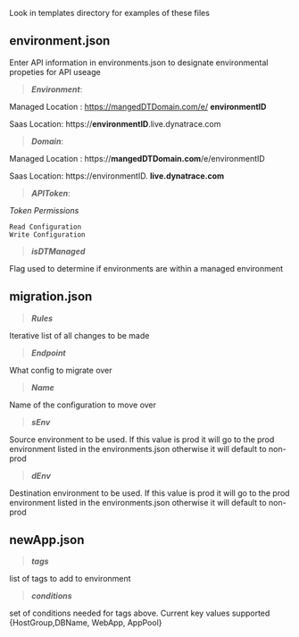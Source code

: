 Look in templates directory for examples of these files
## environment.json
Enter API information in environments.json to designate environmental propeties for API useage

>***Environment***: 
  
 Managed Location : https://mangedDTDomain.com/e/ **environmentID**
   
  Saas Location:     https://**environmentID**.live.dynatrace.com
>***Domain***:

 Managed Location : https://**mangedDTDomain.com**/e/environmentID

  Saas Location:     https://environmentID. **live.dynatrace.com**
>***APIToken***:
  
*Token Permissions*
```
Read Configuration 
Write Configuration
```

>***isDTManaged***

Flag used to determine if environments are within a managed environment



## migration.json

>***Rules***

Iterative list of all changes to be made

>***Endpoint***

What config to migrate over

>***Name***

Name of the configuration to move over

>***sEnv***

Source environment to be used. If this value is prod it will go to the prod environment listed in the environments.json otherwise it will default to non-prod

>***dEnv***

Destination environment to be used. If this value is prod it will go to the prod environment listed in the environments.json otherwise it will default to non-prod



## newApp.json

>***tags***

list of tags to add to environment 

>***conditions***

set of conditions needed for tags above. Current key values supported {HostGroup,DBName, WebApp, AppPool}